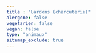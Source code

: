 ```yaml
---
title : "Lardons (charcuterie)"
alergene: false
vegetarien: false
vegan: false
type: "animaux"
sitemap_exclude: true
--- 
```

